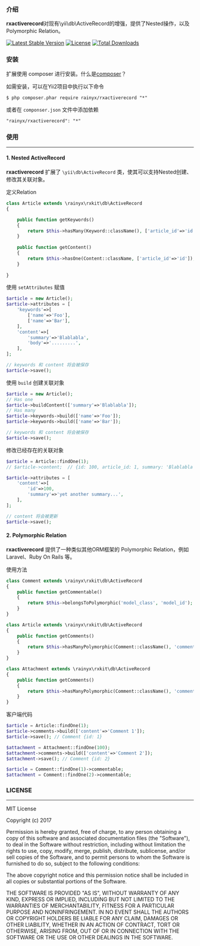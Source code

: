 ### 介绍 ###

**rxactiverecord**对现有\yii\db\ActiveRecord的增强，提供了Nested操作，以及Polymorphic Relation。

[![Latest Stable Version](https://poser.pugx.org/rainyx/rxkit/v/stable)](https://packagist.org/packages/rainyx/rxkit)
[![License](https://poser.pugx.org/rainyx/rxkit/license)](https://packagist.org/packages/rainyx/rxkit)
[![Total Downloads](https://poser.pugx.org/rainyx/rxkit/downloads)](https://packagist.org/packages/rainyx/rxkit)

### 安装 ###
扩展使用 composer 进行安装。什么是[composer](http://getcomposer.org/download/)？

如需安装，可以在Yii2项目中执行以下命令
```
$ php composer.phar require rainyx/rxactiverecord "*"
```

或者在 `componser.json` 文件中添加依赖

```
"rainyx/rxactiverecord": "*"
```

### 使用 ###
----------

#### 1. Nested ActiveRecord ####
**rxactiverecord** 扩展了 `\yii\db\ActiveRecord` 类，使其可以支持Nested创建、修改其关联对象。

定义Relation
```php
class Article extends \rainyx\rxkit\db\ActiveRecord 
{

    public function getKeywords() 
    {
        return $this->hasMany(Keyword::className(), ['article_id'=>'id']);
    }
    
    public function getContent()
    {
        return $this->hasOne(Content::className, ['article_id'=>'id']);
    }
    
}
```

使用 `setAttributes` 赋值
```php
$article = new Article();
$article->attributes = [
    'keywords'=>[
        ['name'=>'Foo'],
        ['name'=>'Bar'],
    ],
    'content'=>[
        'summary'=>'Blablabla',
        'body'=>'.........',
    ],
];

// keywords 和 content 将会被保存
$article->save();

```

使用 `build` 创建关联对象

```php
$article = new Article();
// Has one
$article->buildContent(['summary'=>'Blablabla']);
// Has many
$article->keywords->build(['name'=>'Foo']);
$article->keywords->build(['name'=>'Bar']);

// keywords 和 content 将会被保存
$article->save();
```

修改已经存在的关联对象

```php
$article = Article::findOne(1);
// $article->content;  // {id: 100, article_id: 1, summary: 'Blablabla'}

$article->attributes = [
    'content'=>[
        'id'=>100,
        'summary'=>'yet another summary...',
    ],
];

// content 将会被更新
$article->save();
```

#### 2. Polymorphic Relation ####

**rxactiverecord** 提供了一种类似其他ORM框架的 Polymorphic Relation，例如Laravel、Ruby On Rails 等。

使用方法

```php
class Comment extends \rainyx\rxkit\db\ActiveRecord 
{
    public function getCommentable()
    {
        return $this->belongsToPolymorphic('model_class', 'model_id');
    }
} 

class Article extends \rainyx\rxkit\db\ActiveRecord 
{
    public function getComments()
    {
        return $this->hasManyPolymorphic(Comment::className(), 'commentable');
    }
}

class Attachment extends \rainyx\rxkit\db\ActiveRecord 
{
    public function getComments()
    {
        return $this->hasManyPolymorphic(Comment::className(), 'commentable');
    }
}

```

客户端代码

```php
$article = Article::findOne(1);
$article->comments->build(['content'=>'Comment 1']); 
$article->save(); // Comment {id: 1}

$attachment = Attachment::findOne(100);
$attachment->comments->build(['content'=>'Comment 2']); 
$attachment->save(); // Comment {id: 2}

$article = Comment::findOne(1)->commentable;
$attachment = Comment::findOne(2)->commentable;

```

### LICENSE ###
----------

MIT License

Copyright (c) 2017 

Permission is hereby granted, free of charge, to any person obtaining a copy
of this software and associated documentation files (the "Software"), to deal
in the Software without restriction, including without limitation the rights
to use, copy, modify, merge, publish, distribute, sublicense, and/or sell
copies of the Software, and to permit persons to whom the Software is
furnished to do so, subject to the following conditions:

The above copyright notice and this permission notice shall be included in all
copies or substantial portions of the Software.

THE SOFTWARE IS PROVIDED "AS IS", WITHOUT WARRANTY OF ANY KIND, EXPRESS OR
IMPLIED, INCLUDING BUT NOT LIMITED TO THE WARRANTIES OF MERCHANTABILITY,
FITNESS FOR A PARTICULAR PURPOSE AND NONINFRINGEMENT. IN NO EVENT SHALL THE
AUTHORS OR COPYRIGHT HOLDERS BE LIABLE FOR ANY CLAIM, DAMAGES OR OTHER
LIABILITY, WHETHER IN AN ACTION OF CONTRACT, TORT OR OTHERWISE, ARISING FROM,
OUT OF OR IN CONNECTION WITH THE SOFTWARE OR THE USE OR OTHER DEALINGS IN THE
SOFTWARE.
